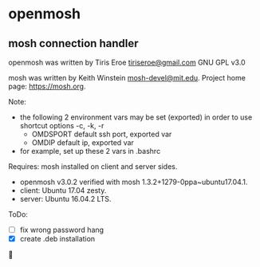 # openmosh
## mosh connection handler

openmosh was written by Tiris Eroe tiriseroe@gmail.com GNU GPL v3.0

mosh was written by Keith Winstein mosh-devel@mit.edu. Project home page: https://mosh.org.

Note:
  * the following 2 environment vars may be set (exported) in order to use shortcut options -c, -k, -r
	  * OMDSPORT    default ssh port, exported var
	  * OMDIP       default ip, exported var
  * for example, set up these 2 vars in .bashrc
    
Requires: mosh installed on client and server sides.
  * openmosh v3.0.2 verified with mosh 1.3.2+1279-0ppa~ubuntu17.04.1.
  * client: Ubuntu 17.04 zesty.
  * server: Ubuntu 16.04.2 LTS.

ToDo: 
  - [ ] fix wrong password hang 
  - [X] create .deb installation

:koala:
